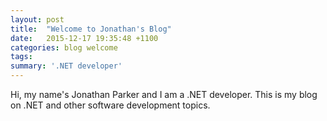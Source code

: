 ```yaml
---
layout: post
title:  "Welcome to Jonathan's Blog"
date:   2015-12-17 19:35:48 +1100
categories: blog welcome
tags:
summary: '.NET developer'
---
```

Hi,  my name's Jonathan Parker and I am a .NET developer.
This is my blog on .NET and other software development topics.
